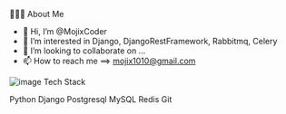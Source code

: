 👨🏻‍💻  About Me
- 👋 Hi, I’m @MojixCoder
- 👀 I’m interested in Django, DjangoRestFramework, Rabbitmq, Celery
- 💞️ I’m looking to collaborate on ...
- 📫 How to reach me ==> mojix1010@gmail.com


![image](https://user-images.githubusercontent.com/76670309/117254716-fa550700-ae5d-11eb-92e2-b8a2a8db0efa.png)  Tech Stack

  Python Django Postgresql 
  MySQL Redis Git
  
<!---
MojixCoder/MojixCoder is a ✨ special ✨ repository because its `README.md` (this file) appears on your GitHub profile.
You can click the Preview link to take a look at your changes.
--->
